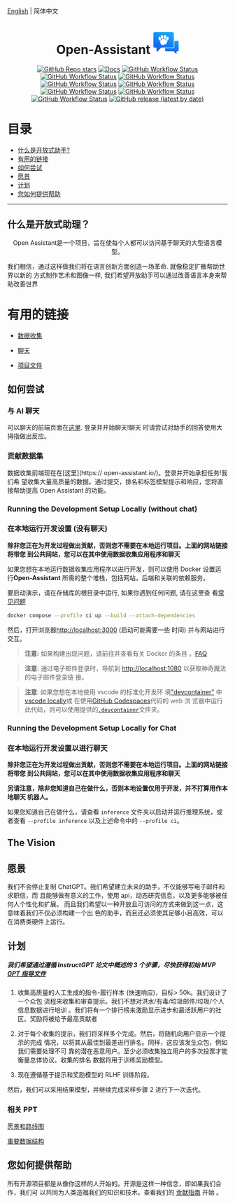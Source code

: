 [English](./README.md) | 简体中文

<h1 align="center">
    <span>Open-Assistant</span>
  <img width="auto" height="50px" src="https://github.com/LAION-AI/Open-Assistant/blob/main/assets/logo_crop.png"/>
</h1>

<div align="center">

<a href="https://github.com/LAION-AI/Open-Assistant/stargazers">![GitHub Repo stars](https://img.shields.io/github/stars/LAION-AI/Open-Assistant?style=social)</a>
<a href="https://laion-ai.github.io/Open-Assistant/">![Docs](https://img.shields.io/badge/docs-laion--ai.github.io%2FOpen--Assistant%2F-green)</a>
<a href="https://github.com/LAION-AI/Open-Assistant/actions/workflows/build-frontend.yaml">![GitHub Workflow Status](https://img.shields.io/github/actions/workflow/status/LAION-AI/Open-Assistant/build-frontend.yaml?label=build-frontend)</a>
<a href="https://github.com/LAION-AI/Open-Assistant/actions/workflows/build-postgres.yaml">![GitHub Workflow Status](https://img.shields.io/github/actions/workflow/status/LAION-AI/Open-Assistant/build-postgres.yaml?label=build-postgres)</a>
<a href="https://github.com/LAION-AI/Open-Assistant/actions/workflows/pre-commit.yaml">![GitHub Workflow Status](https://img.shields.io/github/actions/workflow/status/LAION-AI/Open-Assistant/pre-commit.yaml?label=pre-commit)</a>
<a href="https://github.com/LAION-AI/Open-Assistant/actions/workflows/test-api-contract.yaml">![GitHub Workflow Status](https://img.shields.io/github/actions/workflow/status/LAION-AI/Open-Assistant/test-api-contract.yaml?label=tests-api)</a>
<a href="https://github.com/LAION-AI/Open-Assistant/actions/workflows/test-e2e.yaml">![GitHub Workflow Status](https://img.shields.io/github/actions/workflow/status/LAION-AI/Open-Assistant/test-e2e.yaml?label=tests-web)</a>
<a href="https://github.com/LAION-AI/Open-Assistant/actions/workflows/deploy-docs-site.yaml">![GitHub Workflow Status](https://img.shields.io/github/actions/workflow/status/LAION-AI/Open-Assistant/deploy-docs-site.yaml?label=deploy-docs)</a>
<a href="https://github.com/LAION-AI/Open-Assistant/actions/workflows/production-deploy.yaml">![GitHub Workflow Status](https://img.shields.io/github/actions/workflow/status/LAION-AI/Open-Assistant/production-deploy.yaml?label=deploy-production)</a>
<a href="https://github.com/LAION-AI/Open-Assistant/actions/workflows/release.yaml">![GitHub Workflow Status](https://img.shields.io/github/actions/workflow/status/LAION-AI/Open-Assistant/release.yaml?label=deploy-release)</a>
<a href="https://github.com/LAION-AI/Open-Assistant/releases">![GitHub release (latest by date)](https://img.shields.io/github/v/release/LAION-AI/Open-Assistant)</a>

</div>

# 目录

- [什么是开放式助手?](#what-is-open-assistant)
- [有用的链接](#useful-links)
- [如何尝试](#how-to-try-it-out)
- [愿景](#the-vision)
- [计划](#the-plan)
- [您如何提供帮助](#how-you-can-help)

---

## 什么是开放式助理？

<p align="center">
Open Assistant是一个项目，旨在使每个人都可以访问基于聊天的大型语言模型。
</p>

我们相信，通过这样做我们将在语言创新方面创造一场革命. 就像稳定扩散帮助世界以新的
方式制作艺术和图像一样, 我们希望开放助手可以通过改善语言本身来帮助改善世界

# 有用的链接

- [数据收集](https://open-assistant.io)

- [聊天](https://open-assistant.io/chat)

- [项目文件](https://projects.laion.ai/Open-Assistant/)

## 如何尝试

### 与 AI 聊天

可以聊天的前端页面在[这里](https://open-assistant.io/chat). 登录并开始聊天!聊天
时请尝试对助手的回答使用大拇指做出反应。

### 贡献数据集

数据收集前端现在在[这里](https:// open-assistant.io/)。登录并开始承担任务!我们希
望收集大量高质量的数据。通过提交，排名和标签模型提示和响应，您将直接帮助提高
Open Assistant 的功能。

### Running the Development Setup Locally (without chat)

### 在本地运行开发设置 (没有聊天)

**除非您正在为开发过程做出贡献，否则您不需要在本地运行项目。上面的网站链接将带您
到公共网站，您可以在其中使用数据收集应用程序和聊天**

如果您想在本地运行数据收集应用程序以进行开发，则可以使用 Docker 设置运
行**Open-Assistant** 所需的整个堆栈，包括网站，后端和关联的依赖服务。

要启动演示，请在存储库的根目录中运行, 如果你遇到任何问题, 请在这里查
看[常见问题](https://projects.laion.ai/Open-Assistant/docs/faq#docker-compose-instead-of-docker-compose)

```sh
docker compose --profile ci up --build --attach-dependencies
```

然后，打开浏览器[http://localhost:3000](http://localhost:3000) (启动可能需要一些
时间) 并与网站进行交互。

> **注意:** 如果构建出现问题，请前往并查看有关 Docker 的条目
> 。[FAQ](https://projects.laion.ai/Open-Assistant/docs/faq)

> **注意:** 通过电子邮件登录时，导航到
> [http://localhost:1080](http://localhost:1080) 以获取神奇魔法的电子邮件登录链
> 接。

> **注意**: 如果您想在本地使用 vscode 的标准化开发环
> 境["devcontainer"](https://code.visualstudio.com/docs/devcontainers/containers)
> 中[vscode locally](https://code.visualstudio.com/docs/devcontainers/create-dev-container#_create-a-devcontainerjson-file)或
> 在使用[GitHub Codespaces](https://github.com/features/codespaces)代码的 web 浏
> 览器中运行此代码，则可以使用提供的[`.devcontainer`](.devcontainer/)文件夹。

### Running the Development Setup Locally for Chat

### 在本地运行开发设置以进行聊天

**除非您正在为开发过程做出贡献，否则您不需要在本地运行项目。上面的网站链接将带您
到公共网站，您可以在其中使用数据收集应用程序和聊天**

**另请注意，除非您知道自己在做什么，否则本地设置仅用于开发，并不打算用作本地聊天
机器人。**

如果您知道自己在做什么，请查看 `inference` 文件夹以启动并运行推理系统，或者查看
`--profile inference` 以及上述命令中的 `--profile ci`。

## The Vision

## 愿景

我们不会停止复制 ChatGPT。我们希望建立未来的助手，不仅能够写电子邮件和求职信，而
且能够做有意义的工作，使用 api，动态研究信息，以及更多能够被任何人个性化和扩展。
而且我们希望以一种开放且可访问的方式来做到这一点，这意味着我们不仅必须构建一个出
色的助手，而且还必须使其足够小且高效，可以在消费类硬件上运行。

## 计划

##### 我们希望通过遵循 InstructGPT 论文中概述的 3 个步骤，尽快获得初始 MVP [GPT 指导文件](https://arxiv.org/abs/2203.02155)

1. 收集高质量的人工生成的指令-履行样本 (快速响应)，目标> 50k。我们设计了一个众包
   流程来收集和审查提示。我们不想对洪水/有毒/垃圾邮件/垃圾/个人信息数据进行培训
   。我们将有一个排行榜来激励显示进步和最活跃用户的社区。奖励将被给予最高贡献者

2. 对于每个收集的提示，我们将采样多个完成。然后，将随机向用户显示一个提示的完成
   情况，以将其从最佳到最差进行排名。同样，这应该发生众包，例如我们需要处理不可
   靠的潜在恶意用户。至少必须收集独立用户的多次投票才能衡量总体协议。收集的排名
   数据将用于训练奖励模型。

3. 现在遵循基于提示和奖励模型的 RLHF 训练阶段。

然后，我们可以采用结果模型，并继续完成采样步骤 2 进行下一次迭代。

### 相关 PPT

[愿景和路线图](https://docs.google.com/presentation/d/1n7IrAOVOqwdYgiYrXc8Sj0He8krn5MVZO_iLkCjTtu0/edit?usp=sharing)

[重要数据结构](https://docs.google.com/presentation/d/1iaX_nxasVWlvPiSNs0cllR9L_1neZq0RJxd6MFEalUY/edit?usp=sharing)

## 您如何提供帮助

所有开源项目都是从像你这样的人开始的。开源是这样一种信念，即如果我们合作，我们可
以共同为人类造福我们的知识和技术。查看我们的 [贡献指南](./CONTRIBUTING.md) 开始
。
